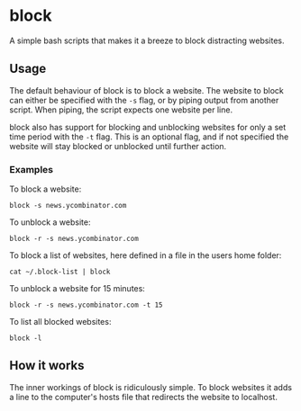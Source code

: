 # block

A simple bash scripts that makes it a breeze to block distracting websites.

## Usage

The default behaviour of block is to block a website. The website to block can either be specified with the `-s` flag, or by piping output from another script. When piping, the script expects one website per line.

block also has support for blocking and unblocking websites for only a set time period with the `-t` flag. This is an optional flag, and if not specified the website will stay blocked or unblocked until further action.

### Examples

To block a website:

    block -s news.ycombinator.com

To unblock a website:

    block -r -s news.ycombinator.com

To block a list of websites, here defined in a file in the users home folder:

    cat ~/.block-list | block

To unblock a website for 15 minutes:

    block -r -s news.ycombinator.com -t 15

To list all blocked websites:

    block -l

## How it works

The inner workings of block is ridiculously simple. To block websites it adds a line to the computer's hosts file that redirects the website to localhost.
